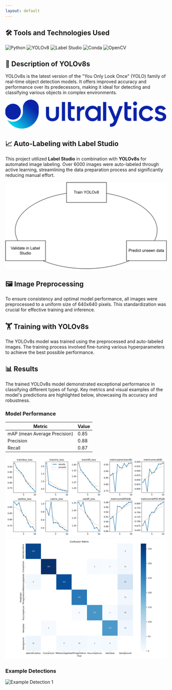 ```yaml
---
layout: default
---
```


## 🛠️ Tools and Technologies Used

![Python](https://img.shields.io/badge/Python-%2314354C.svg?style=for-the-badge&logo=python&logoColor=white)
![YOLOv8](https://img.shields.io/badge/YOLOv8-%2300FFFF.svg?style=for-the-badge&logo=yolo&logoColor=black)
![Label Studio](https://img.shields.io/badge/Label%20Studio-%23FF5733.svg?style=for-the-badge&logo=label-studio&logoColor=white)
![Conda](https://img.shields.io/badge/Conda-%2344A833.svg?style=for-the-badge&logo=anaconda&logoColor=white)
![OpenCV](https://img.shields.io/badge/OpenCV-%23FF7F00.svg?style=for-the-badge&logo=opencv&logoColor=white)

## 📝 Description of YOLOv8s

YOLOv8s is the latest version of the "You Only Look Once" (YOLO) family of real-time object detection models. It offers improved accuracy and performance over its predecessors, making it ideal for detecting and classifying various objects in complex environments.

![YOLOv8](assets/yolo.png)

## 📈 Auto-Labeling with Label Studio

This project utilized **Label Studio** in combination with **YOLOv8s** for automated image labeling. Over 6000 images were auto-labeled through active learning, streamlining the data preparation process and significantly reducing manual effort.

![Label Studio Workflow](assets/autolabeling.png)

## 🖼️ Image Preprocessing

To ensure consistency and optimal model performance, all images were preprocessed to a uniform size of 640x640 pixels. This standardization was crucial for effective training and inference.

## 🏋️ Training with YOLOv8s

The YOLOv8s model was trained using the preprocessed and auto-labeled images. The training process involved fine-tuning various hyperparameters to achieve the best possible performance.


## 📊 Results

The trained YOLOv8s model demonstrated exceptional performance in classifying different types of fungi. Key metrics and visual examples of the model's predictions are highlighted below, showcasing its accuracy and robustness.

### Model Performance

| Metric          | Value |
|-----------------|-------|
| mAP (mean Average Precision) | 0.85  |
| Precision       | 0.88  |
| Recall          | 0.87  |

![Model Results](assets/graphs.png)
![Model Results](assets/confusionmatrix.png)

### Example Detections

![Example Detection 1](assets/results.png)
